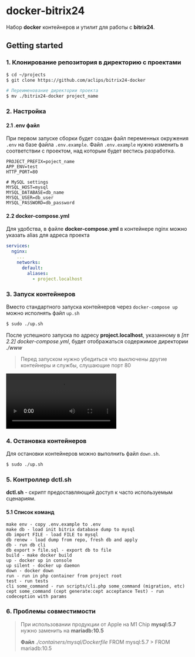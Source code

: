 # docker-bitrix24

Набор __docker__ контейнеров и утилит для работы с __bitrix24__.

## Getting started

### 1. Клонирование репозитория в директорию с проектами

```bash
$ cd ~/projects
$ git clone https://github.com/aclips/bitrix24-docker

# Переименование директории проекта
$ mv ./bitrix24-docker project_name
```

### 2. Настройка

#### 2.1 .env файл

При первом запуске сборки будет создан файл переменных окружения ```.env``` на базе файла ```.env.example```.
Файл ```.env.example``` нужно изменить в соответствии с проектом, над которым будет вестись разработка.

```
PROJECT_PREFIX=poject_name
APP_ENV=test
HTTP_PORT=80

# MySQL settings
MYSQL_HOST=mysql
MYSQL_DATABASE=db_name
MYSQL_USER=db_user
MYSQL_PASSWORD=db_password
```

#### 2.2 docker-compose.yml

Для удобства, в файле __docker-compose.yml__ в контейнере nginx можно указать alias для адреса проекта

```yaml
services:
  nginx:
    ...
    networks:
      default:
        aliases:
          - project.localhost
```

### 3. Запуск контейнеров

Вместо стандартного запуска контейнеров через ```docker-compose up``` можно исполнять файл ```up.sh```

```bash
$ sudo ./up.sh
```

После успешного запуска по адресу __project.localhost__, указанному в *[пт 2.2] docker-compose.yml*, будет отображаться 
содержимое директории *./www*

> Перед запуском нужно убедиться что выключены другие контейнеры и службы, слушающие порт 80

![](./src/example.mp4)

### 4. Остановка контейнеров

Для остановки контейнеров можно выполнить файл ```down.sh```.

```bash
$ sudo ./up.sh
```

### 5. Контроллер dctl.sh
__dctl.sh__ - скрипт предоставляющий доступ к часто используемым сценариям.

#### 5.1 Список команд

```
make env - copy .env.example to .env
make db - load init bitrix database dump to mysql
db import FILE - load FILE to mysql
db renew - load dump from repo, fresh db and apply
db - run db cli
db export > file.sql - export db to file
build - make docker build
up - docker up in console
up silent - docker up daemon
down - docker down
run - run in php container from project root
test - run tests
cli some_command - run scripts/cli.php some_command (migration, etc)
cept some_command (cept generate:cept acceptance Test) - run codeception with params
```

### 6. Проблемы совместимости

> При использовании продукции от Apple на M1 Chip __mysql:5.7__ нужно заменить на __mariadb:10.5__
>
> __Файл__ *./containers/mysql/Dockerfile* FROM mysql:5.7 > FROM mariadb:10.5
